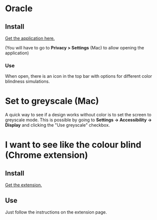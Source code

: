 # Oracle

## Install

[Get the application here.](https://github.com/nvkelso/color-oracle)

(You will have to go to **Privacy > Settings** (Mac) to allow opening the application)

### Use

When open, there is an icon in the top bar with options for different color blindness simulations.

# Set to greyscale (Mac)

A quick way to see if a design works without color is to set the screen to greyscale mode. This is possible by going to **Settings → Accessibility → Display** and clicking the "Use greyscale" checkbox.

# I want to see like the colour blind (Chrome extension)

## Install

[Get the extension.](https://chrome.google.com/webstore/detail/i-want-to-see-like-the-co/jebeedfnielkcjlcokhiobodkjjpbjia?hl=en-GB)

## Use

Just follow the instructions on the extension page.
